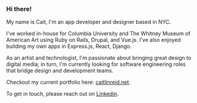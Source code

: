 ### Hi there!

My name is Cait, I'm an app developer and designer based in NYC. 

I've worked in-house for Columbia University and The Whitney Museum of American Art using Ruby on Rails, Drupal, and Vue.js. I've also enjoyed building my own apps in Express.js, React, Django. 

As an artist and technologist, I'm passionate about bringing great design to digital media; in turn, I'm currently looking for software engineering roles that bridge design and development teams. 

Checkout my current portfolio here: [caitlinreid.net](http:/www.caitlinreid.net/).

To get in touch, please reach out on [Linkedin](https://www.linkedin.com/in/caitlin-reid/).

<!--
**caitreid/caitreid** is a ✨ _special_ ✨ repository because its `README.md` (this file) appears on your GitHub profile.

Here are some ideas to get you started:

- 🔭 I’m currently working on ...
- 🌱 I’m currently learning ...
- 👯 I’m looking to collaborate on ...
- 🤔 I’m looking for help with ...
- 💬 Ask me about ...
- 📫 How to reach me: ...
- 😄 Pronouns: ...
- ⚡ Fun fact: ...
-->
